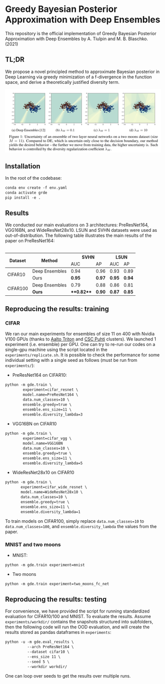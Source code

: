 # Greedy Bayesian Posterior Approximation with Deep Ensembles

This repository is the official implementation of Greedy Bayesian Posterior Approximation with Deep Ensembles by A.
Tiulpin and M. B. Blaschko. (2021)
## TL;DR
We propose a novel principled method to approximate Bayesian posterior in Deep Learning via greedy minimization of a f-divergence in the function space, and derive a theoretically justified diversity term.

<center>
<img src="https://github.com/MIPT-Oulu/greedy_ensembles_training/blob/main/assets/main_figure.png" width="900"/> 
</center>


## Installation

In the root of the codebase:

```
conda env create -f env.yaml
conda activate grde
pip install -e .
```

## Results
We conducted our main evaluations on 3 architectures: PreResNet164, VGG16BN, and WideResNet28x10. 
LSUN and SVHN datasets were used as out-of-distribution. The following table illustrates the main results of the paper on PreResNet164:
</br>
</br>

<table class="tg">
<thead>
  <tr>
    <th rowspan="2">Dataset</th>
    <th rowspan="2">Method</th>
    <th class="tg-7btt" colspan="2">SVHN</th>
    <th class="tg-7btt" colspan="2">LSUN</th>
  </tr>
  <tr>
    <td >AUC</td>
    <td >AP</td>
    <td >AUC</td>
    <td >AP</td>
  </tr>
</thead>
<tbody>
  <tr>
    <td  rowspan="2">CIFAR10</td>
    <td >Deep Ensembles</td>
    <td >0.94</td>
    <td >0.96</td>
    <td >0.93</td>
    <td >0.89</td>
  </tr>
  <tr>
    <td >Ours</td>
    <td style="font-weight:bold">0.95</td>
    <td style="font-weight:bold">0.97</td>
    <td style="font-weight:bold">0.95</td>
    <td style="font-weight:bold">0.94</td>
  </tr>
  <tr>
    <td  rowspan="2">CIFAR100</td>
    <td >Deep Ensembles</td>
    <td >0.79</td>
    <td >0.88</td>
    <td >0.86</td>
    <td >0.81</td>
  </tr>
  <tr>
    <td style="font-weight:bold">Ours</td>
    <td style="font-weight:bold">**0.82**</td>
    <td style="font-weight:bold">0.90</td>
    <td style="font-weight:bold">0.87</td>
    <td style="font-weight:bold">0.85</td>
  </tr>
</tbody>
</table>


## Reproducing the results: training

### CIFAR
We ran our main experiments for ensembles of size 11 on 400 with Nvidia V100 GPUs 
(thanks to [Aalto Triton](https://scicomp.aalto.fi/triton/) and [CSC Puhti](https://docs.csc.fi/computing/overview/) clusters). We launched 1 experiment (i.e.
ensemble) per GPU. One can try to re-run our codes on a single-gpu machine using the script located in the `experiments/replicate.sh`. 
It is possible to check the performance for some individual setting with a single seed as follows (must be run from `experiments/`):

* PreResNet164 on CIFAR10:
```
python -m gde.train \
        experiment=cifar_resnet \
        model.name=PreResNet164 \
        data.num_classes=10 \
        ensemble.greedy=true \
        ensemble.ens_size=11 \
        ensemble.diversity_lambda=3 
```

* VGG16BN on CIFAR10
```
python -m gde.train \
        experiment=cifar_vgg \
        model.name=VGG16BN 
        data.num_classes=10 \
        ensemble.greedy=true \
        ensemble.ens_size=11 \
        ensemble.diversity_lambda=5 
```

* WideResNet28x10 on CIFAR10
```
python -m gde.train \
       experiment=cifar_wide_resnet \
       model.name=WideResNet28x10 \
       data.num_classes=10 \
       ensemble.greedy=true \
       ensemble.ens_size=11 \
       ensemble.diversity_lambda=1 
```

To train models on CIFAR100, simply replace `data.num_classes=10` to `data.num_classes=100`,
and `ensemble.diversity_lambda` the values from the paper.

### MNIST and two moons
* MNIST:
```
python -m gde.train experiment=mnist
```
* Two moons
```
python -m gde.train experiment=two_moons_fc_net
```

## Reproducing the results: testing
For convenience, we have provided the script for running standardized evaluation for CIFAR10/100 and MNIST.
To evaluate the results. Assume `experiments/workdir/` contains the snapshots structured into subfolders, then
the following code will run the OOD evaluation, and will create the results stored as pandas dataframes in `experiments`:

```
python -u -m gde.eval_results \
          --arch PreResNet164 \
          --dataset cifar10 \
          --ens_size 11 \
          --seed 5 \
          --workdir workdir/
```

One can loop over seeds to get the results over multiple runs.


